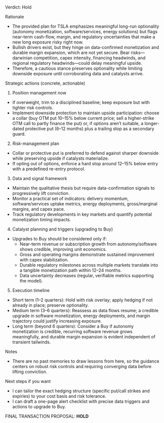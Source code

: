 Verdict: Hold

Rationale
- The provided plan for TSLA emphasizes meaningful long-run optionality (autonomy monetization, software/services, energy solutions) but flags near-term cash-flow, margin, and regulatory uncertainties that make a new long exposure risky right now.
- Bullish drivers exist, but they hinge on data-confirmed monetization and durable margin expansion, which are not yet secure. Bear risks—darwinian competition, capex intensity, financing headwinds, and regional regulatory headwinds—could delay meaningful upside.
- Therefore, a cautious stance preserves optionality while limiting downside exposure until corroborating data and catalysts arrive.

Strategic actions (concrete, actionable)
1) Position management now
- If overweight, trim to a disciplined baseline; keep exposure but with tighter risk controls.
- Implement downside protection to maintain upside participation: choose a collar (buy OTM put 10–15% below current price; sell a higher-strike OTM call to partly finance the put) or, if options aren’t suitable, a longer-dated protective put (6–12 months) plus a trailing stop as a secondary guard.

2) Risk-management plan
- Collar or protective put is preferred to defend against sharper downside while preserving upside if catalysts materialize.
- If opting out of options, enforce a hard stop around 12–15% below entry with a predefined re-entry protocol.

3) Data and signal framework
- Maintain the qualitative thesis but require data-confirmation signals to progressively lift conviction.
- Monitor a practical set of indicators: delivery momentum, software/services uptake metrics, energy deployments, gross/marginal margins, and capex pace.
- Track regulatory developments in key markets and quantify potential monetization timing impacts.

4) Catalyst planning and triggers (upgrading to Buy)
- Upgrades to Buy should be considered only if:
  - Near-term revenue or subscription growth from autonomy/software shows credible, improving unit economics.
  - Gross and operating margins demonstrate sustained improvement with capex stabilization.
  - Durable regulatory milestones across multiple markets translate into a tangible monetization path within 12–24 months.
  - Data uncertainty decreases (regular, verifiable metrics supporting the model).

5) Execution timeline
- Short term (1–2 quarters): Hold with risk overlay; apply hedging if not already in place; preserve optionality.
- Medium term (3–6 quarters): Reassess as data flows resume; a credible upgrade in software monetization, energy deployments, and margin trajectory could justify increasing exposure.
- Long term (beyond 6 quarters): Consider a Buy if autonomy monetization is credible, recurring software revenue grows meaningfully, and durable margin expansion is evident independent of transient tailwinds.

Notes
- There are no past memories to draw lessons from here, so the guidance centers on robust risk controls and requiring converging data before lifting conviction.

Next steps if you want
- I can tailor the exact hedging structure (specific put/call strikes and expiries) to your cost basis and risk tolerance.
- I can draft a one-page alert checklist with precise data triggers and actions to upgrade to Buy.

FINAL TRANSACTION PROPOSAL: **HOLD**